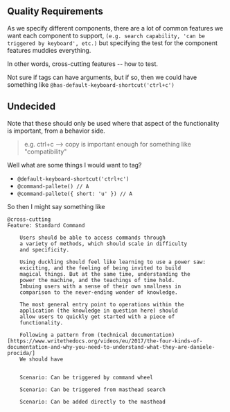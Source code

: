 Quality Requirements
------------------------

As we specify different components, 
there are a lot of common features we want each component to support, 
`(e.g. search capability, 'can be triggered by keyboard', etc.)`
but specifying the test for the component features muddies everything.

In other words, cross-cutting features -- how to test.

Not sure if tags can have arguments, but if so,
then we could have something like
`@has-default-keyboard-shortcut('ctrl+c')`

## Undecided


Note that these should only be used where that 
aspect of the functionality is important, from a behavior side.
> e.g. ctrl+c --> copy is important enough for something like "compatibility"


Well what are some things I would want to tag?
* `@default-keyboard-shortcut('ctrl+c')`
* `@command-pallete() // A `
* `@command-pallete({ short: 'u' }) // A `

So then I might say something like 

```
@cross-cutting
Feature: Standard Command

    Users should be able to access commands through 
    a variety of methods, which should scale in difficulty
    and specificity.

    Using duckling should feel like learning to use a power saw:
    exiciting, and the feeling of being invited to build 
    magical things. But at the same time, understanding the
    power the machine, and the teachings of time hold.
    Imbuing users with a sense of their own smallness in 
    comparison to the never-ending wonder of knowledge.

    The most general entry point to operations within the 
    application (the knowledge in question here) should 
    allow users to quickly get started with a piece of
    functionality.

    Following a pattern from (technical documentation)[https://www.writethedocs.org/videos/eu/2017/the-four-kinds-of-documentation-and-why-you-need-to-understand-what-they-are-daniele-procida/]
    We should have 


    Scenario: Can be triggered by command wheel

    Scenario: Can be triggered from masthead search
    
    Scenario: Can be added directly to the masthead



```
